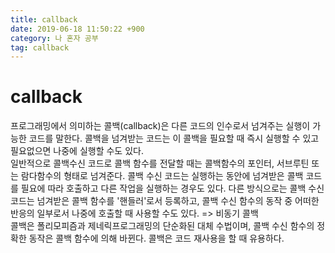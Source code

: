 ```yaml
---
title: callback
date: 2019-06-18 11:50:22 +900
category: 나 혼자 공부
tag: callback
---
```


# callback

 프로그래밍에서 의미하는 콜백(callback)은 다른 코드의 인수로서 넘겨주는 실행이 가능한 코드를 말한다. 콜백을 넘겨받는 코드는 이 콜백을 필요할 때 즉시 실행할 수 있고 필요없으면 나중에 실행할 수도 있다.  
 일반적으로 콜백수신 코드로 콜백 함수를 전달할 때는 콜백함수의 포인터, 서브루틴 또는 람다함수의 형태로 넘겨준다. 콜백 수신 코드는 실행하는 동안에 넘겨받은 콜백 코드를 필요에 따라 호출하고 다른 작업을 실행하는 경우도 있다. 다른 방식으로는 콜백 수신 코드는 넘겨받은 콜백 함수를 '핸들러'로서 등록하고, 콜백 수신 함수의 동작 중 어떠한 반응의 일부로서 나중에 호출할 때 사용할 수도 있다. => 비동기 콜백  
 콜백은 폴리모피즘과 제네릭프로그래밍의 단순화된 대체 수법이며, 콜백 수신 함수의 정확한 동작은 콜백 함수에 의해 바뀐다. 콜백은 코드 재사용을 할 때 유용하다.

 
